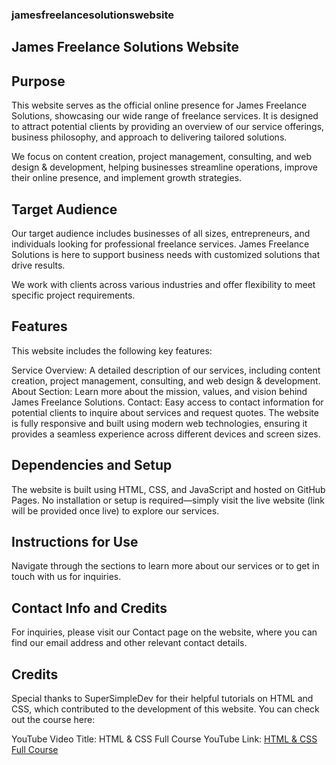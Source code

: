 ### jamesfreelancesolutionswebsite

## James Freelance Solutions Website

## Purpose
This website serves as the official online presence for James Freelance Solutions, showcasing our wide range of freelance services. It is designed to attract potential clients by providing an overview of our service offerings, business philosophy, and approach to delivering tailored solutions.

We focus on content creation, project management, consulting, and web design & development, helping businesses streamline operations, improve their online presence, and implement growth strategies.

## Target Audience
Our target audience includes businesses of all sizes, entrepreneurs, and individuals looking for professional freelance services. James Freelance Solutions is here to support business needs with customized solutions that drive results.

We work with clients across various industries and offer flexibility to meet specific project requirements.

## Features
This website includes the following key features:

Service Overview: A detailed description of our services, including content creation, project management, consulting, and web design & development.
About Section: Learn more about the mission, values, and vision behind James Freelance Solutions.
Contact: Easy access to contact information for potential clients to inquire about services and request quotes.
The website is fully responsive and built using modern web technologies, ensuring it provides a seamless experience across different devices and screen sizes.

## Dependencies and Setup
The website is built using HTML, CSS, and JavaScript and hosted on GitHub Pages. No installation or setup is required—simply visit the live website (link will be provided once live) to explore our services.

## Instructions for Use
Navigate through the sections to learn more about our services or to get in touch with us for inquiries.

## Contact Info and Credits
For inquiries, please visit our Contact page on the website, where you can find our email address and other relevant contact details.

## Credits
Special thanks to SuperSimpleDev for their helpful tutorials on HTML and CSS, which contributed to the development of this website. You can check out the course here:

YouTube Video Title: HTML & CSS Full Course
YouTube Link: [HTML & CSS Full Course](https://www.youtube.com/watch?v=G3e-cpL7ofc)
